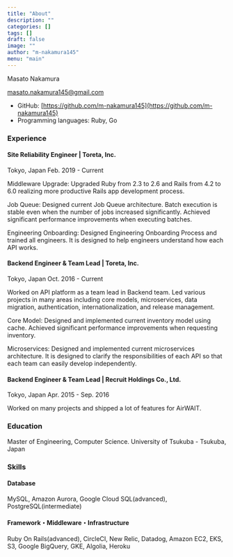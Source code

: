 ```yaml
---
title: "About"
description: ""
categories: []
tags: []
draft: false
image: ""
author: "m-nakamura145"
menu: "main"
---
```


Masato Nakamura

<!--more-->

masato.nakamura145@gmail.com

- GitHub: [https://github.com/m-nakamura145](https://github.com/m-nakamura145)
- Programming languages: Ruby, Go

### Experience

#### Site Reliability Engineer | Toreta, Inc.
Tokyo, Japan Feb. 2019 - Current

Middleware Upgrade: Upgraded Ruby from 2.3 to 2.6 and Rails from 4.2 to 6.0 realizing more productive Rails app development process.

Job Queue: Designed current Job Queue architecture. Batch execution is stable even when the number of jobs increased significantly. Achieved significant performance improvements when executing batches.

Engineering Onboarding: Designed Engineering Onboarding Process and trained all engineers. It is designed to help engineers understand how each API works.

#### Backend Engineer & Team Lead | Toreta, Inc.
Tokyo, Japan Oct. 2016 - Current

Worked on API platform as a team lead in Backend team. Led various projects in many areas including core models, microservices, data migration, authentication, internationalization, and release management.

Core Model: Designed and implemented current inventory model using cache. Achieved significant performance improvements when requesting inventory. 

Microservices: Designed and implemented current microservices architecture. It is designed to clarify the responsibilities of each API so that each team can easily develop independently.

#### Backend Engineer & Team Lead | Recruit Holdings Co., Ltd.
Tokyo, Japan Apr. 2015 - Sep. 2016

Worked on many projects and shipped a lot of features for AirWAIT.

### Education
Master of Engineering, Computer Science. University of Tsukuba - Tsukuba, Japan

### Skills

#### Database
MySQL, Amazon Aurora, Google Cloud SQL(advanced), PostgreSQL(intermediate)

#### Framework・Middleware・Infrastructure
Ruby On Rails(advanced), CircleCI, New Relic, Datadog, Amazon EC2, EKS, S3, Google BigQuery, GKE, Algolia, Heroku
